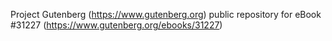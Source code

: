 Project Gutenberg (https://www.gutenberg.org) public repository for eBook #31227 (https://www.gutenberg.org/ebooks/31227)
